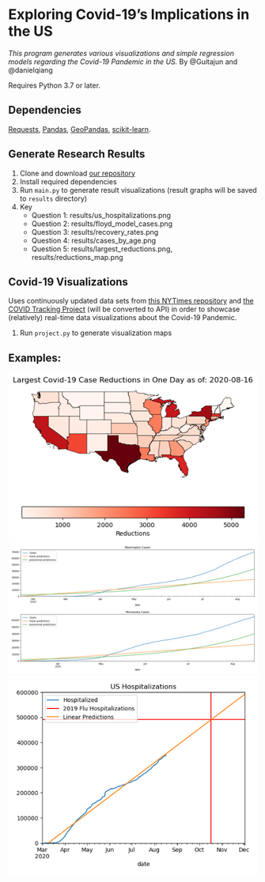 # Exploring Covid-19’s Implications in the US

*This program generates various visualizations and simple regression models regarding the Covid-19 Pandemic in the US.*
By @Guitajun and @danielqiang

Requires Python 3.7 or later.
## Dependencies

[Requests](https://pypi.org/project/requests/), 
[Pandas](https://pandas.pydata.org/),
[GeoPandas](https://geopandas.org/),
[scikit-learn](https://scikit-learn.org/stable/). 

## Generate Research Results
1. Clone and download [our repository](https://github.com/danielqiang/cse163-project)
2. Install required dependencies
3. Run `main.py` to generate result visualizations (result graphs will be saved to `results` directory)
4. Key
   - Question 1: results/us_hospitalizations.png
   - Question 2: results/floyd_model_cases.png
   - Question 3: results/recovery_rates.png
   - Question 4: results/cases_by_age.png
   - Question 5: results/largest_reductions.png, results/reductions_map.png
   
## Covid-19 Visualizations
Uses continuously updated data sets from [this NYTimes repository](https://github.com/nytimes/covid-19-data) and [the COVID Tracking Project](https://covidtracking.com/) (will be converted to API) in order to showcase (relatively) real-time data visualizations about the Covid-19 Pandemic.
1. Run `project.py` to generate visualization maps

## Examples:

![Map](results/reductions_map.png)
![Floyd](results/floyd_model_cases.png)
![Hospitalizations](results/us_hospitalizations.png)
